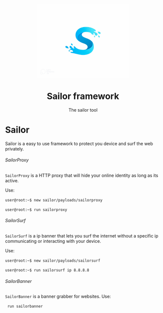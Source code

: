


<p align="center">
  <img src="sailorlogo_auto_x2.jpg" width="300", alt="style.css">
  <h1 align="center">Sailor framework</h1>
  <p align="center">The sailor tool</p>
</p>



# Sailor
Sailor is a easy to use framework to protect you device and surf the web privately.

###### SailorProxy
```SailorProxy``` is a HTTP proxy that will hide your online identity as long as its active.

Use:

  ```user@root:~$ new sailor/payloads/sailorproxy```
  
  ```user@root:~$ run sailorproxy```

###### SailorSurf
```SailorSurf``` is a ip banner that lets you surf the internet without a specific ip communicating or interacting with your device.

Use:
  
  ```user@root:~$ new sailor/payloads/sailorsurf```
  
  ```user@root:~$ run sailorsurf ip 8.8.8.8```

###### SailorBanner
```SailorBanner``` is a banner grabber for websites.
Use:

  ``` run sailorbanner```

